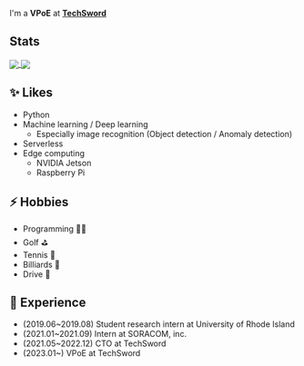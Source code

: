 I'm a **VPoE** at **[TechSword](https://techsword.co.jp)**

## Stats
<a href="https://github.com/anuraghazra/github-readme-stats">
  <img align="center" src="https://github-readme-stats-nbey1sq5r-tsmiyamoto.vercel.app/api?username=tsmiyamoto&count_private=true&theme=prussian&show_icons=true" />
</a>
<a href="https://github.com/anuraghazra/convoychat">
  <img align="center" src="https://github-readme-stats-nbey1sq5r-tsmiyamoto.vercel.app/api/top-langs/?username=tsmiyamoto&hide=c&exclude_repo=darknet&theme=prussian&layout=compact" />
</a>

## ✨ Likes 
- Python
- Machine learning / Deep learning
  - Especially image recognition (Object detection / Anomaly detection)
- Serverless
- Edge computing
  - NVIDIA Jetson
  - Raspberry Pi

## ⚡ Hobbies
- Programming 👨‍💻
- Golf ⛳
- Tennis 🎾
- Billiards 🎱
- Drive 🚙

## 💼 Experience
- (2019.06~2019.08) Student research intern at University of Rhode Island
- (2021.01~2021.09) Intern at SORACOM, inc.
- (2021.05~2022.12) CTO at TechSword
- (2023.01~) VPoE at TechSword

<!--
**tsmiyamoto/tsmiyamoto** is a ✨ _special_ ✨ repository because its `README.md` (this file) appears on your GitHub profile.

Here are some ideas to get you started:

- 🔭 I’m currently working on ...
- 🌱 I’m currently learning ...
- 👯 I’m looking to collaborate on ...
- 🤔 I’m looking for help with ...
- 💬 Ask me about ...
- 📫 How to reach me: ...
- 😄 Pronouns: ...
- ⚡ Fun fact: ...
-->
